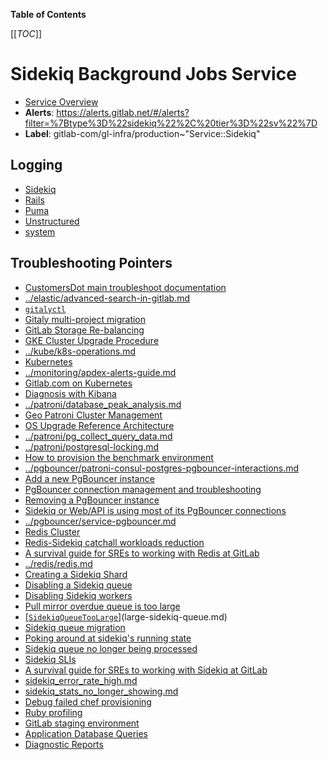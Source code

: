 <!-- MARKER: do not edit this section directly. Edit services/service-catalog.yml then run scripts/generate-docs -->

**Table of Contents**

[[_TOC_]]

# Sidekiq Background Jobs Service

* [Service Overview](https://dashboards.gitlab.net/d/sidekiq-main/sidekiq-overview)
* **Alerts**: <https://alerts.gitlab.net/#/alerts?filter=%7Btype%3D%22sidekiq%22%2C%20tier%3D%22sv%22%7D>
* **Label**: gitlab-com/gl-infra/production~"Service::Sidekiq"

## Logging

* [Sidekiq](https://log.gprd.gitlab.net/goto/d7e4791e63d2a2b192514ac821c9f14f)
* [Rails](https://log.gprd.gitlab.net/goto/86fbcd537588abef69339a352ef81d72)
* [Puma](https://log.gprd.gitlab.net/goto/a2601cff0b6f000339e05cdb9deab58b)
* [Unstructured](https://console.cloud.google.com/logs/viewer?project=gitlab-production&interval=PT1H&resource=gce_instance&advancedFilter=jsonPayload.hostname%3A%22sidekiq%22%0Alabels.tag%3D%22unstructured.production%22&customFacets=labels.%22compute.googleapis.com%2Fresource_name%22)
* [system](https://log.gprd.gitlab.net/goto/72d0f3fdfd8db18db9800cc04d8b6f55)

## Troubleshooting Pointers

* [CustomersDot main troubleshoot documentation](../customersdot/overview.md)
* [../elastic/advanced-search-in-gitlab.md](../elastic/advanced-search-in-gitlab.md)
* [`gitalyctl`](../gitaly/gitalyctl.md)
* [Gitaly multi-project migration](../gitaly/multi-project-migration.md)
* [GitLab Storage Re-balancing](../gitaly/storage-rebalancing.md)
* [GKE Cluster Upgrade Procedure](../kube/k8s-cluster-upgrade.md)
* [../kube/k8s-operations.md](../kube/k8s-operations.md)
* [Kubernetes](../kube/kubernetes.md)
* [../monitoring/apdex-alerts-guide.md](../monitoring/apdex-alerts-guide.md)
* [Gitlab.com on Kubernetes](../onboarding/gitlab.com_on_k8s.md)
* [Diagnosis with Kibana](../onboarding/kibana-diagnosis.md)
* [../patroni/database_peak_analysis.md](../patroni/database_peak_analysis.md)
* [Geo Patroni Cluster Management](../patroni/geo-patroni-cluster.md)
* [OS Upgrade Reference Architecture](../patroni/os_upgrade_reference_architecture.md)
* [../patroni/pg_collect_query_data.md](../patroni/pg_collect_query_data.md)
* [../patroni/postgresql-locking.md](../patroni/postgresql-locking.md)
* [How to provision the benchmark environment](../patroni/provisioning_bench_env.md)
* [../pgbouncer/patroni-consul-postgres-pgbouncer-interactions.md](../pgbouncer/patroni-consul-postgres-pgbouncer-interactions.md)
* [Add a new PgBouncer instance](../pgbouncer/pgbouncer-add-instance.md)
* [PgBouncer connection management and troubleshooting](../pgbouncer/pgbouncer-connections.md)
* [Removing a PgBouncer instance](../pgbouncer/pgbouncer-remove-instance.md)
* [Sidekiq or Web/API is using most of its PgBouncer connections](../pgbouncer/pgbouncer-saturation.md)
* [../pgbouncer/service-pgbouncer.md](../pgbouncer/service-pgbouncer.md)
* [Redis Cluster](../redis/redis-cluster.md)
* [Redis-Sidekiq catchall workloads reduction](../redis/redis-sidekiq-catchall-workloads-reduction.md)
* [A survival guide for SREs to working with Redis at GitLab](../redis/redis-survival-guide-for-sres.md)
* [../redis/redis.md](../redis/redis.md)
* [Creating a Sidekiq Shard](creating-a-shard.md)
* [Disabling a Sidekiq queue](disabling-a-queue.md)
* [Disabling Sidekiq workers](disabling-a-worker.md)
* [Pull mirror overdue queue is too large](large-pull-mirror-queue.md)
* [[`SidekiqQueueTooLarge`](../../rules/sidekiq-queues.yml)](large-sidekiq-queue.md)
* [Sidekiq queue migration](queue-migration.md)
* [Poking around at sidekiq's running state](sidekiq-inspection.md)
* [Sidekiq queue no longer being processed](sidekiq-queue-not-being-processed.md)
* [Sidekiq SLIs](sidekiq-slis.md)
* [A survival guide for SREs to working with Sidekiq at GitLab](sidekiq-survival-guide-for-sres.md)
* [sidekiq_error_rate_high.md](sidekiq_error_rate_high.md)
* [sidekiq_stats_no_longer_showing.md](sidekiq_stats_no_longer_showing.md)
* [Debug failed chef provisioning](../uncategorized/debug-failed-chef-provisioning.md)
* [Ruby profiling](../uncategorized/ruby-profiling.md)
* [GitLab staging environment](../uncategorized/staging-environment.md)
* [Application Database Queries](../uncategorized/tracing-app-db-queries.md)
* [Diagnostic Reports](../web/diagnostic-reports.md)
<!-- END_MARKER -->

<!-- ## Summary -->

<!-- ## Architecture -->

<!-- ## Performance -->

<!-- ## Scalability -->

<!-- ## Availability -->

<!-- ## Durability -->

<!-- ## Security/Compliance -->

<!-- ## Monitoring/Alerting -->

<!-- ## Links to further Documentation -->
